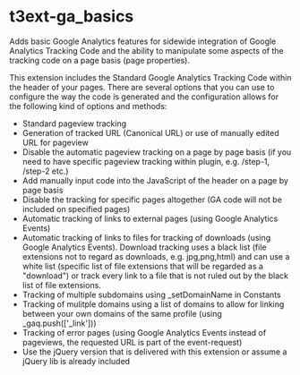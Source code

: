 t3ext-ga_basics
===============

Adds basic Google Analytics features for sidewide integration of Google Analytics Tracking Code and the ability to manipulate some aspects of the tracking code on a page basis (page properties).

This extension includes the Standard Google Analytics Tracking Code within the header of your pages. There are several options that you can use to configure the way the code is generated and the configuration allows for the following kind of options and methods:

* Standard pageview tracking
* Generation of tracked URL (Canonical URL) or use of manually edited URL for pageview
* Disable the automatic pageview tracking on a page by page basis (if you need to have specific pageview tracking within plugin, e.g. /step-1, /step-2 etc.)
* Add manually input code into the JavaScript of the header on a page by page basis
* Disable the tracking for specific pages altogether (GA code will not be included on specified pages)
* Automatic tracking of links to external pages (using Google Analytics Events)
* Automatic tracking of links to files for tracking of downloads (using Google Analytics Events). Download tracking uses a black list (file extensions not to regard as downloads, e.g. jpg,png,html) and can use a white list (specific list of file extensions that will be regarded as a "download") or track every link to a file that is not ruled out by the black list of file extensions.
* Tracking of multiple subdomains using _setDomainName in Constants
* Tracking of mulitple domains using a list of domains to allow for linking between your own domains of the same profile (using _gaq.push(['_link']))
* Tracking of error pages (using Google Analytics Events instead of pageviews, the requested URL is part of the event-request)
* Use the jQuery version that is delivered with this extension or assume a jQuery lib is already included